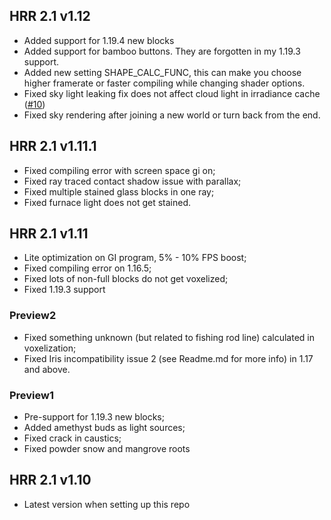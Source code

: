 ## HRR 2.1 v1.12

* Added support for 1.19.4 new blocks
* Added support for bamboo buttons. They are forgotten in my 1.19.3 support.
* Added new setting SHAPE_CALC_FUNC, this can make you choose higher framerate or faster compiling while changing shader options.
* Fixed sky light leaking fix does not affect cloud light in irradiance cache ([#10](https://github.com/GeForceLegend/SEUS_PTGI_GFME/issues/10))
* Fixed sky rendering after joining a new world or turn back from the end.

## HRR 2.1 v1.11.1

* Fixed compiling error with screen space gi on;
* Fixed ray traced contact shadow issue with parallax;
* Fixed multiple stained glass blocks in one ray;
* Fixed furnace light does not get stained.

## HRR 2.1 v1.11

* Lite optimization on GI program, 5% - 10% FPS boost;
* Fixed compiling error on 1.16.5;
* Fixed lots of non-full blocks do not get voxelized;
* Fixed 1.19.3 support

### Preview2

* Fixed something unknown (but related to fishing rod line) calculated in voxelization;
* Fixed Iris incompatibility issue 2 (see Readme.md for more info) in 1.17 and above.

### Preview1

* Pre-support for 1.19.3 new blocks;
* Added amethyst buds as light sources;
* Fixed crack in caustics;
* Fixed powder snow and mangrove roots

## HRR 2.1 v1.10

* Latest version when setting up this repo
